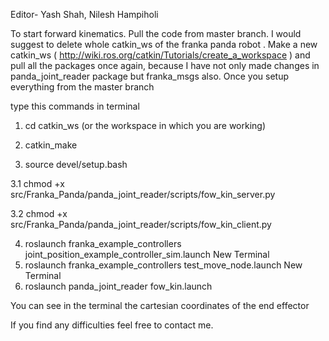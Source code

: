 Editor- Yash Shah, Nilesh Hampiholi

To start forward kinematics. Pull the code from master branch. I would suggest to delete whole catkin_ws of the franka panda robot . Make a new catkin_ws ( http://wiki.ros.org/catkin/Tutorials/create_a_workspace ) and pull all the packages once again, because I have not only made changes in panda_joint_reader package but franka_msgs also. Once you setup everything from the master branch

type this commands in terminal

1. cd catkin_ws (or the workspace in which you are working)

2. catkin_make

3. source devel/setup.bash

3.1 chmod +x src/Franka_Panda/panda_joint_reader/scripts/fow_kin_server.py

3.2 chmod +x src/Franka_Panda/panda_joint_reader/scripts/fow_kin_client.py

4. roslaunch franka_example_controllers joint_position_example_controller_sim.launch
    New Terminal
5. roslaunch franka_example_controllers test_move_node.launch
    New Terminal
6. roslaunch panda_joint_reader fow_kin.launch

You can see in the terminal the cartesian coordinates of the end effector

If you find any difficulties feel free to contact me.
